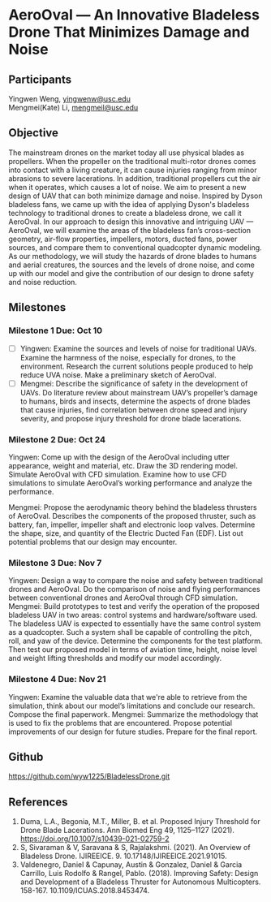 # AeroOval — An Innovative Bladeless Drone That Minimizes Damage and Noise
## Participants
Yingwen Weng, yingwenw@usc.edu   
Mengmei(Kate) Li, mengmeil@usc.edu
## Objective
The mainstream drones on the market today all use physical blades as propellers. When the propeller on the traditional multi-rotor drones comes into contact with a living creature, it can cause injuries ranging from minor abrasions to severe lacerations. In addition, traditional propellers cut the air when it operates, which causes a lot of noise. We aim to present a new design of UAV that can both minimize damage and noise. Inspired by Dyson bladeless fans, we came up with the idea of applying Dyson's bladeless technology to traditional drones to create a bladeless drone, we call it AeroOval. In our approach to design this innovative and intriguing UAV — AeroOval, we will examine the areas of the bladeless fan’s cross-section geometry, air-flow properties, impellers, motors, ducted fans, power sources, and compare them to conventional quadcopter dynamic modeling. As our methodology, we will study the hazards of drone blades to humans and aerial creatures, the sources and the levels of drone noise, and come up with our model and give the contribution of our design to drone safety and noise reduction.

## Milestones
### Milestone 1 Due: Oct 10 
- [ ] Yingwen: Examine the sources and levels of noise for traditional UAVs. Examine the harmness of the noise, especially for drones, to the environment. Research the current solutions people produced to help reduce UVA noise. Make a preliminary sketch of AeroOval. 
- [ ] Mengmei: Describe the significance of safety in the development of UAVs. Do literature review about mainstream UAV’s propeller’s damage to humans, birds and insects, determine the aspects of drone blades that cause injuries, find correlation between drone speed and injury severity, and propose injury threshold for drone blade lacerations.

### Milestone 2 Due: Oct 24 
Yingwen: Come up with the design of the AeroOval including utter appearance, weight and material, etc. Draw the 3D rendering model. Simulate AeroOval with CFD simulation. Examine how to use CFD simulations to simulate AeroOval’s working performance and analyze the performance.
  
Mengmei: Propose the aerodynamic theory behind the bladeless thrusters of AeroOval. Describes the components of the proposed thruster, such as battery, fan, impeller, impeller shaft and electronic loop valves. Determine the shape, size, and quantity of the Electric Ducted Fan (EDF). List out potential problems that our design may encounter.

### Milestone 3 Due: Nov 7 
Yingwen: Design a way to compare the noise and safety between traditional drones and AeroOval. Do the comparison of noise and flying performances between conventional drones and AeroOval through CFD simulation.
Mengmei: Build prototypes to test and verify the operation of the proposed bladeless UAV in two areas: control systems and hardware/software used. The bladeless UAV is expected to essentially have the same control system as a quadcopter. Such a system shall be capable of controlling the pitch, roll, and yaw of the device. Determine the components for the test platform. Then test our proposed model in terms of aviation time, height, noise level and weight lifting thresholds and modify our model accordingly.

### Milestone 4 Due: Nov 21 
Yingwen: Examine the valuable data that we're able to retrieve from the simulation, think about our model’s limitations and conclude our research. Compose the final paperwork.
Mengmei: Summarize the methodology that is used to fix the problems that are encountered. Propose potential improvements of our design for future studies. Prepare for the final report.

## Github
https://github.com/wyw1225/BladelessDrone.git

## References
1. Duma, L.A., Begonia, M.T., Miller, B. et al. Proposed Injury Threshold for Drone Blade Lacerations. Ann Biomed Eng 49, 1125–1127 (2021). https://doi.org/10.1007/s10439-021-02759-2
2. S, Sivaraman & V, Saravana & S, Rajalakshmi. (2021). An Overview of Bladeless Drone. IJIREEICE. 9. 10.17148/IJIREEICE.2021.91015.
3. Valdenegro, Daniel & Capunay, Austin & Gonzalez, Daniel & Garcia Carrillo, Luis Rodolfo & Rangel, Pablo. (2018). Improving Safety: Design and Development of a Bladeless Thruster for Autonomous Multicopters. 158-167. 10.1109/ICUAS.2018.8453474.
